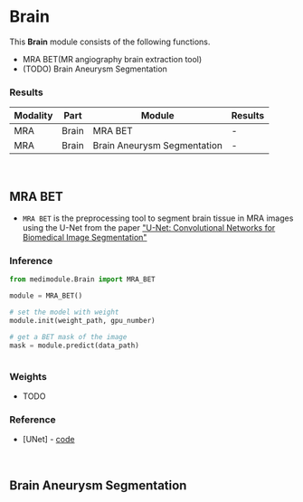 # Brain
This **Brain** module consists of the following functions.
-  MRA BET(MR angiography brain extraction tool)
- (TODO) Brain Aneurysm Segmentation

### Results
| Modality | Part | Module | Results |
| --- | --- | --- | --- |
| MRA | Brain | MRA BET | - |
| MRA | Brain | Brain Aneurysm Segmentation | - |

&#160; 
## MRA BET
- `MRA BET` is the preprocessing tool to segment brain tissue in MRA images using the U-Net from the paper ["U-Net: Convolutional Networks for Biomedical Image Segmentation"](https://arxiv.org/abs/1505.04597)


### Inference

```python
from medimodule.Brain import MRA_BET

module = MRA_BET()

# set the model with weight
module.init(weight_path, gpu_number)

# get a BET mask of the image
mask = module.predict(data_path)
```
<img src=" " width="100%"></img>

### Weights
- TODO

### Reference
- [UNet] - [code](https://github.com/milesial/Pytorch-UNet)



&#160;  
## Brain Aneurysm Segmentation
